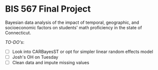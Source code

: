 # BIS 567 Final Project

Bayesian data analysis of the impact of temporal, geographic, and socioeconomic factors on students' math proficiency in the state of Connecticut.

_TO-DO's_:
 - [ ] Look into CARBayesST or opt for simpler linear random effects model
 - [ ] Josh's OH on Tuesday
 - [ ] Clean data and impute missing values
